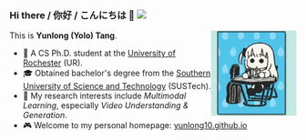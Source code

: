 ### Hi there / 你好 / こんにちは :wave: ![](https://komarev.com/ghpvc/?username=yunlong10&style=flat) 

This is **Yunlong (Yolo) Tang**. <img width="150" align="right" src="assets/gifs/bocchi.gif"/>
- :school: A CS Ph.D. student at the [University of Rochester](https://www.rochester.edu/) (UR).
- :mortar_board: Obtained bachelor's degree from the [Southern University of Science and Technology](https://www.sustech.edu.cn/en/) (SUSTech).
- :dart: My research interests include *Multimodal Learning*, especially *Video Understanding & Generation*.
- :video_game: Welcome to my personal homepage: [yunlong10.github.io](https://yunlong10.github.io/)
